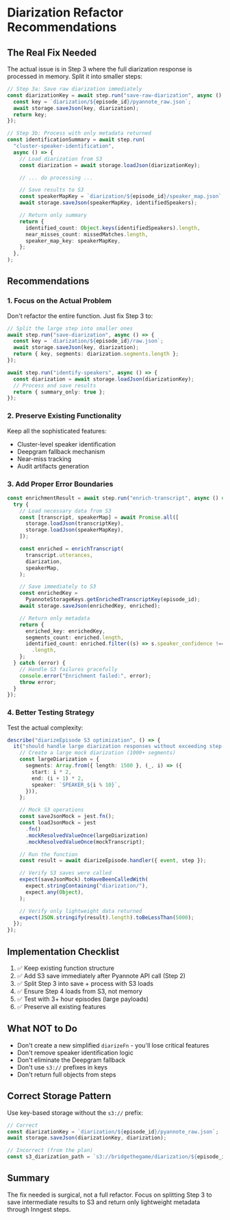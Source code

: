 # Diarization Refactor Recommendations

## The Real Fix Needed

The actual issue is in Step 3 where the full diarization response is processed in memory. Split it into smaller steps:

```typescript
// Step 3a: Save raw diarization immediately
const diarizationKey = await step.run("save-raw-diarization", async () => {
  const key = `diarization/${episode_id}/pyannote_raw.json`;
  await storage.saveJson(key, diarization);
  return key;
});

// Step 3b: Process with only metadata returned
const identificationSummary = await step.run(
  "cluster-speaker-identification",
  async () => {
    // Load diarization from S3
    const diarization = await storage.loadJson(diarizationKey);

    // ... do processing ...

    // Save results to S3
    const speakerMapKey = `diarization/${episode_id}/speaker_map.json`;
    await storage.saveJson(speakerMapKey, identifiedSpeakers);

    // Return only summary
    return {
      identified_count: Object.keys(identifiedSpeakers).length,
      near_misses_count: missedMatches.length,
      speaker_map_key: speakerMapKey,
    };
  },
);
```

## Recommendations

### 1. Focus on the Actual Problem

Don't refactor the entire function. Just fix Step 3 to:

```typescript
// Split the large step into smaller ones
await step.run("save-diarization", async () => {
  const key = `diarization/${episode_id}/raw.json`;
  await storage.saveJson(key, diarization);
  return { key, segments: diarization.segments.length };
});

await step.run("identify-speakers", async () => {
  const diarization = await storage.loadJson(diarizationKey);
  // Process and save results
  return { summary_only: true };
});
```

### 2. Preserve Existing Functionality

Keep all the sophisticated features:

- Cluster-level speaker identification
- Deepgram fallback mechanism
- Near-miss tracking
- Audit artifacts generation

### 3. Add Proper Error Boundaries

```typescript
const enrichmentResult = await step.run("enrich-transcript", async () => {
  try {
    // Load necessary data from S3
    const [transcript, speakerMap] = await Promise.all([
      storage.loadJson(transcriptKey),
      storage.loadJson(speakerMapKey),
    ]);

    const enriched = enrichTranscript(
      transcript.utterances,
      diarization,
      speakerMap,
    );

    // Save immediately to S3
    const enrichedKey =
      PyannoteStorageKeys.getEnrichedTranscriptKey(episode_id);
    await storage.saveJson(enrichedKey, enriched);

    // Return only metadata
    return {
      enriched_key: enrichedKey,
      segments_count: enriched.length,
      identified_count: enriched.filter((s) => s.speaker_confidence !== null)
        .length,
    };
  } catch (error) {
    // Handle S3 failures gracefully
    console.error("Enrichment failed:", error);
    throw error;
  }
});
```

### 4. Better Testing Strategy

Test the actual complexity:

```typescript
describe("diarizeEpisode S3 optimization", () => {
  it("should handle large diarization responses without exceeding step limits", async () => {
    // Create a large mock diarization (1000+ segments)
    const largeDiarization = {
      segments: Array.from({ length: 1500 }, (_, i) => ({
        start: i * 2,
        end: (i + 1) * 2,
        speaker: `SPEAKER_${i % 10}`,
      })),
    };

    // Mock S3 operations
    const saveJsonMock = jest.fn();
    const loadJsonMock = jest
      .fn()
      .mockResolvedValueOnce(largeDiarization)
      .mockResolvedValueOnce(mockTranscript);

    // Run the function
    const result = await diarizeEpisode.handler({ event, step });

    // Verify S3 saves were called
    expect(saveJsonMock).toHaveBeenCalledWith(
      expect.stringContaining("diarization/"),
      expect.any(Object),
    );

    // Verify only lightweight data returned
    expect(JSON.stringify(result).length).toBeLessThan(5000);
  });
});
```

## Implementation Checklist

1. ✅ Keep existing function structure
2. ✅ Add S3 save immediately after Pyannote API call (Step 2)
3. ✅ Split Step 3 into save + process with S3 loads
4. ✅ Ensure Step 4 loads from S3, not memory
5. ✅ Test with 3+ hour episodes (large payloads)
6. ✅ Preserve all existing features

## What NOT to Do

- Don't create a new simplified `diarizeFn` - you'll lose critical features
- Don't remove speaker identification logic
- Don't eliminate the Deepgram fallback
- Don't use `s3://` prefixes in keys
- Don't return full objects from steps

## Correct Storage Pattern

Use key-based storage without the `s3://` prefix:

```typescript
// Correct
const diarizationKey = `diarization/${episode_id}/pyannote_raw.json`;
await storage.saveJson(diarizationKey, diarization);

// Incorrect (from the plan)
const s3_diarization_path = `s3://bridgethegame/diarization/${episode_id}.json`;
```

## Summary

The fix needed is surgical, not a full refactor. Focus on splitting Step 3 to save intermediate results to S3 and return only lightweight metadata through Inngest steps.

